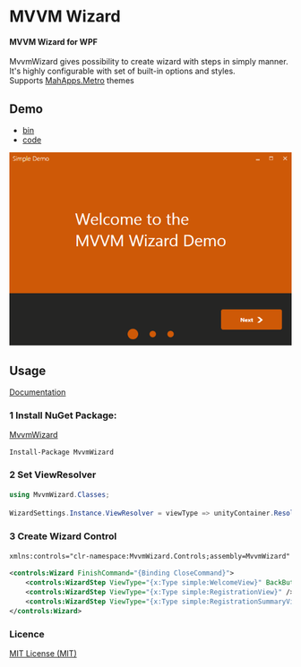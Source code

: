 # MVVM Wizard
#### MVVM Wizard for WPF

MvvmWizard gives possibility to create wizard with steps in simply manner.
It's highly configurable with set of built-in options and styles.
<br />
Supports [MahApps.Metro](https://mahapps.com/) themes

## Demo
* [bin](https://github.com/lezhkin11/mvvm-wizard/releases/download/1.0.2/mvvm-wizrard-demo-bin.zip)
* [code](https://github.com/lezhkin11/mvvm-wizard/tree/master/src/WizardDemo)

<div>
<img alt="simpledemo" src="./docs/demo_wizard.gif">
</div>

## Usage
[Documentation](https://github.com/lezhkin11/mvvm-wizard/wiki)

### 1 Install NuGet Package:
[MvvmWizard](https://www.nuget.org/packages/MvvmWizard)

```
Install-Package MvvmWizard
```

### 2 Set ViewResolver
```csharp
using MvvmWizard.Classes;

WizardSettings.Instance.ViewResolver = viewType => unityContainer.Resolve(viewType);
```

### 3 Create Wizard Control
`xmlns:controls="clr-namespace:MvvmWizard.Controls;assembly=MvvmWizard"`

```xml
<controls:Wizard FinishCommand="{Binding CloseCommand}">
    <controls:WizardStep ViewType="{x:Type simple:WelcomeView}" BackButtonVisibility="Collapsed" />
    <controls:WizardStep ViewType="{x:Type simple:RegistrationView}" />
    <controls:WizardStep ViewType="{x:Type simple:RegistrationSummaryView}" ForwardButtonTitle="Finish" />
</controls:Wizard>
```
### Licence
[MIT License (MIT)](./LICENSE)
